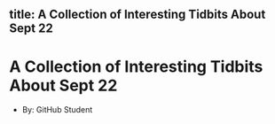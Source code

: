 title: A Collection of Interesting Tidbits About Sept 22
---

# A Collection of Interesting Tidbits About Sept 22

* By: GitHub Student
